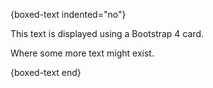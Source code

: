 {boxed-text indented="no"}

This text is displayed using a Bootstrap 4 card.

Where some more text might exist.

{boxed-text end}
